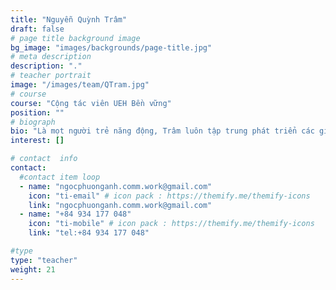 ```yaml
---
title: "Nguyễn Quỳnh Trâm"
draft: false
# page title background image
bg_image: "images/backgrounds/page-title.jpg"
# meta description
description: "."
# teacher portrait
image: "/images/team/QTram.jpg"
# course
course: "Cộng tác viên UEH Bền vững"
position: ""
# biograph
bio: "Là mọt người trẻ năng động, Trâm luôn tập trung phát triển các giá trị bền vững, đặc biệt là thông qua sự án Khuôn viên xanh UEH (UEH Green Campus). Cùng với cam kết liên tục phát triển tri thức và  thực hiện  các chiến lược hiệu quả , Trâm  đặt mục tiêu cống hiến cho các cho mục tiêu bền vững của UEH, thực hành 17 mục tiêu SDGs và tạo nên giá trị tích cực cho cộng đồng."
interest: []

# contact  info
contact:
  #contact item loop
  - name: "ngocphuonganh.comm.work@gmail.com"
    icon: "ti-email" # icon pack : https://themify.me/themify-icons
    link: "ngocphuonganh.comm.work@gmail.com"
  - name: "+84 934 177 048"
    icon: "ti-mobile" # icon pack : https://themify.me/themify-icons
    link: "tel:+84 934 177 048"

#type
type: "teacher"
weight: 21
---
```

